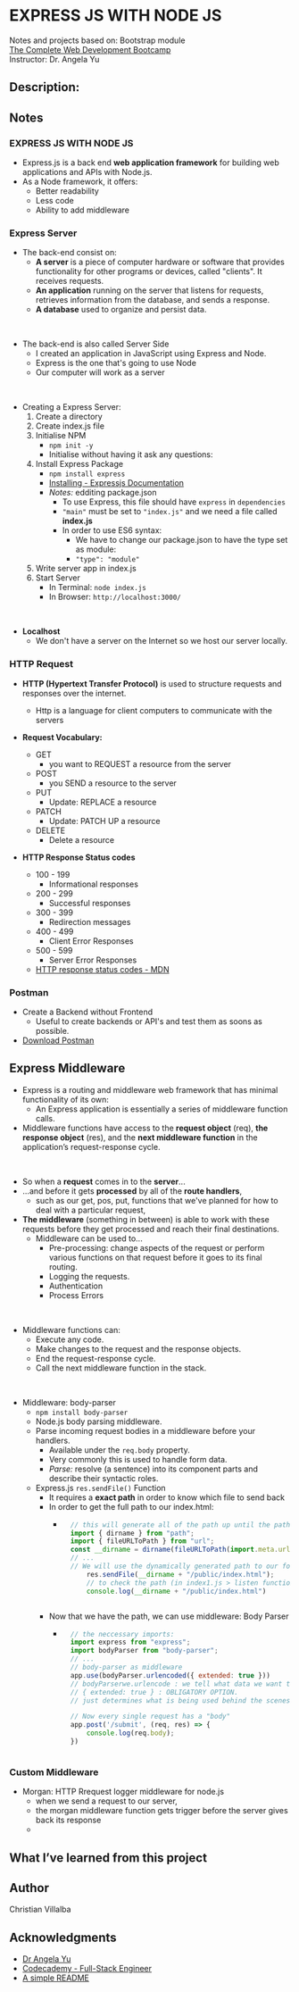 # EXPRESS JS WITH NODE JS

Notes and projects based on: Bootstrap module        
[The Complete Web Development Bootcamp](https://www.udemy.com/course/the-complete-web-development-bootcamp/)          
Instructor: Dr. Angela Yu 

## Description: 


## Notes

###  EXPRESS JS WITH NODE JS
* Express.js is a back end **web application framework** for building web applications and APIs with Node.js.
* As a Node framework, it offers:
    * Better readability
    * Less code
    * Ability to add middleware

### Express Server
* The back-end consist on:
    * **A server** is a piece of computer hardware or software that provides functionality for other programs or devices, called "clients". It receives requests.
    * **An application** running on the server that listens for requests, retrieves information from the database, and sends a response.
    * **A database** used to organize and persist data.
<br /> 

* The back-end is also called Server Side
    * I created an application in JavaScript using Express and Node.
    * Express is the one that's going to use Node 
    * Our computer will work as a server
<br /> 

* Creating a Express Server:
    1. Create a directory
    2. Create index.js file
    3. Initialise NPM
        * `npm init -y` 
        *  Initialise without having it ask any questions:
    4. Install Express Package
        * `npm install express`
        * [Installing - Expressjs Documentation](https://expressjs.com/en/starter/installing.html)
        * *Notes:* edditing package.json   
            * To use Express, this file should have `express` in `dependencies`
            * `"main"` must be set to `"index.js"` and we need a file called **index.js**
            * In order to use ES6 syntax:      
                * We have to change our package.json to have the type set as module:
                * `"type": "module"`
    5. Write server app in index.js
    6. Start Server
        * In Terminal: `node index.js`
        * In Browser: `http://localhost:3000/`
<br /> 

* **Localhost**
    * We don't have a server on the Internet so we host our server locally.

### HTTP Request

* **HTTP (Hypertext Transfer Protocol)** is used to structure requests and responses over the internet.
    * Http is a language for client computers to communicate with the servers

* **Request Vocabulary:**
    * GET
        * you want to REQUEST a resource from the server
    * POST
        * you SEND a resource to the server
    * PUT 
        * Update: REPLACE a resource
    * PATCH
        * Update: PATCH UP a resource
    * DELETE
        * Delete a resource

* **HTTP Response Status codes**
    * 100 - 199
        * Informational responses
    * 200 - 299 
        * Successful responses
    * 300 - 399
        * Redirection messages
    * 400 - 499
        * Client Error Responses
    * 500 - 599 
        * Server Error Responses
    * [HTTP response status codes - MDN](https://developer.mozilla.org/en-US/docs/Web/HTTP/Status)
    
### Postman 

* Create a Backend without Frontend 
    * Useful to create backends or API's and test them as soons as possible.
* [Download Postman](https://www.postman.com/downloads/)

## Express Middleware

* Express is a routing and middleware web framework that has minimal functionality of its own: 
    * An Express application is essentially a series of middleware function calls.
* Middleware functions have access to the **request object** (req), **the response object** (res), and the **next middleware function** in the application’s request-response cycle. 
<br/>

* So when a **request** comes in to the **server**... 
* ...and before it gets **processed** by all of the **route handlers**, 
    * such as our get, pos, put, functions that we've planned for how to deal with a particular request, 
* **The middleware** (something in between) is able to work with these requests before they get processed and reach their final destinations.
    * Middleware can be used to... 
        * Pre-processing: change aspects of the request or perform various functions on that request before it goes to its final routing.
        * Logging the requests.
        * Authentication
        * Process Errors
<br/>

* Middleware functions can:
    * Execute any code.
    * Make changes to the request and the response objects.
    * End the request-response cycle.
    * Call the next middleware function in the stack.
<br/>

* Middleware: body-parser
    * `npm install body-parser`
    * Node.js body parsing middleware. 
    * Parse incoming request bodies in a middleware before your handlers.
        * Available under the `req.body` property.
        * Very commonly this is used to handle form data.
        * *Parse:* resolve (a sentence) into its component parts and describe their syntactic roles.
    * Express.js `res.sendFile()` Function
        * It requires a **exact path** in order to know which file to send back
        * In order to get the full path to our index.html:
            * ```javascript
                // this will generate all of the path up until the path that we want to access
                import { dirname } from "path";
                import { fileURLToPath } from "url";
                const __dirname = dirname(fileURLToPath(import.meta.url));
                // ...
                // We will use the dynamically generated path to our folder 
                    res.sendFile(__dirname + "/public/index.html");
                    // to check the path (in index1.js > listen function):
                    console.log(__dirname + "/public/index.html")
            ```
        * Now that we have the path, we can use middleware: Body Parser
            * ```javascript
                // the neccessary imports:
                import express from "express";
                import bodyParser from "body-parser";
                // ...
                // body-parser as middleware
                app.use(bodyParser.urlencoded({ extended: true }))
                // bodyParserwe.urlencode : we tell what data we want to parse - an HTML FORM
                // { extended: true } : OBLIGATORY OPTION. 
                // just determines what is being used behind the scenes to pass the data that's coming in.

                // Now every single request has a "body"
                app.post('/submit', (req, res) => {
                    console.log(req.body);
                }) 
            ```

### Custom Middleware

* Morgan: HTTP Rrequest logger middleware for node.js
    * when we send a request to our server,
    * the morgan middleware function gets trigger before the server gives back its response
    * 

## What I’ve learned from this project



## Author

Christian Villalba

## Acknowledgments
* [Dr Angela Yu](https://www.udemy.com/course/the-complete-web-development-bootcamp/)
* [Codecademy - Full-Stack Engineer](https://www.codecademy.com/learn/paths/full-stack-engineer-career-path)
* [A simple README](https://gist.github.com/DomPizzie/7a5ff55ffa9081f2de27c315f5018afc)